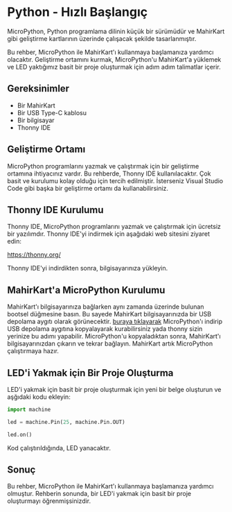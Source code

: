 # Python - Hızlı Başlangıç

<!-- keywords: Python ile Gömülü Programlama, Python ile MahirKart Programlama, Python ile MahirKart Kullanımı, Python ile MahirKart Hızlı Başlangıç, Python ile MahirKart LED Yakma, Python ile MahirKart LED Blink -->
<meta name="description" content="Python ile Gömülü Programlama, Python ile MahirKart Programlama, Python ile MahirKart Kullanımı, Python ile MahirKart Hızlı Başlangıç, Python ile MahirKart LED Yakma, Python ile MahirKart LED Blink">

MicroPython, Python programlama dilinin küçük bir sürümüdür ve MahirKart gibi geliştirme kartlarının üzerinde çalışacak şekilde tasarlanmıştır. 

Bu rehber, MicroPython ile MahirKart'ı kullanmaya başlamanıza yardımcı olacaktır. Geliştirme ortamını kurmak, MicroPython'u MahirKart'a yüklemek ve LED yaktığımız basit bir proje oluşturmak için adım adım talimatlar içerir.

## Gereksinimler

* Bir MahirKart
* Bir USB Type-C kablosu
* Bir bilgisayar
* Thonny IDE

## Geliştirme Ortamı

MicroPython programlarını yazmak ve çalıştırmak için bir geliştirme ortamına ihtiyacınız vardır. Bu rehberde, Thonny IDE kullanılacaktır. Çok basit ve kurulumu kolay olduğu için tercih edilmiştir. İsterseniz Visual Studio Code gibi başka bir geliştirme ortamı da kullanabilirsiniz. 

## Thonny IDE Kurulumu

Thonny IDE, MicroPython programlarını yazmak ve çalıştırmak için ücretsiz bir yazılımdır. Thonny IDE'yi indirmek için aşağıdaki web sitesini ziyaret edin:

https://thonny.org/

Thonny IDE'yi indirdikten sonra, bilgisayarınıza yükleyin.

## MahirKart'a MicroPython Kurulumu

MahirKart'ı bilgisayarınıza bağlarken aynı zamanda üzerinde bulunan bootsel düğmesine basın. Bu sayede MahirKart bilgisayarınızda bir USB depolama aygıtı olarak görünecektir. [buraya tıklayarak](https://micropython.org/resources/firmware/rp2-pico-20230426-v1.20.0.uf2) MicroPython'ı indirip USB depolama aygıtına kopyalayarak kurabilirsiniz yada thonny sizin yerinize bu adımı yapabilir. MicroPython'u kopyaladıktan sonra, MahirKart'ı bilgisayarınızdan çıkarın ve tekrar bağlayın. MahirKart artık MicroPython çalıştırmaya hazır.

## LED'i Yakmak için Bir Proje Oluşturma

LED'i yakmak için basit bir proje oluşturmak için yeni bir belge oluşturun ve aşğıdaki kodu ekleyin:

```python 
import machine

led = machine.Pin(25, machine.Pin.OUT)

led.on()
```

Kod çalıştırıldığında, LED yanacaktır.

## Sonuç

Bu rehber, MicroPython ile MahirKart'ı kullanmaya başlamanıza yardımcı olmuştur. Rehberin sonunda, bir LED'i yakmak için basit bir proje oluşturmayı öğrenmişsinizdir.
